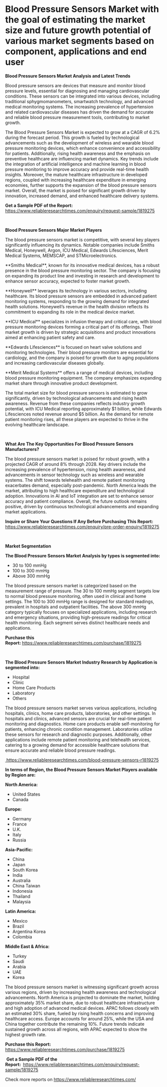 <p><h1>Blood Pressure Sensors Market with the goal of estimating the market size and future growth potential of various market segments based on component, applications and end user</h1></p><p><strong>Blood Pressure Sensors Market Analysis and Latest Trends</strong></p>
<p><p>Blood pressure sensors are devices that measure and monitor blood pressure levels, essential for diagnosing and managing cardiovascular conditions. These sensors can be integrated into various devices, including traditional sphygmomanometers, smartwatch technology, and advanced medical monitoring systems. The increasing prevalence of hypertension and related cardiovascular diseases has driven the demand for accurate and reliable blood pressure measurement tools, contributing to market growth.</p><p>The Blood Pressure Sensors Market is expected to grow at a CAGR of 6.2% during the forecast period. This growth is fueled by technological advancements such as the development of wireless and wearable blood pressure monitoring devices, which enhance convenience and accessibility for patients. Additionally, rising health awareness and the emphasis on preventive healthcare are influencing market dynamics. Key trends include the integration of artificial intelligence and machine learning in blood pressure monitoring to improve accuracy and provide real-time health insights. Moreover, the mature healthcare infrastructure in developed regions, coupled with increasing healthcare expenditure in emerging economies, further supports the expansion of the blood pressure sensors market. Overall, the market is poised for significant growth driven by innovation, increased demand, and enhanced healthcare delivery systems.</p></p>
<p><strong>Get a Sample PDF of the Report:&nbsp;</strong> <a href="https://www.reliableresearchtimes.com/enquiry/request-sample/1819275?utm_campaign=2387&utm_medium=2&utm_source=Github&utm_content=ia&utm_term=10022025&utm_id=blood-pressure-sensors">https://www.reliableresearchtimes.com/enquiry/request-sample/1819275</a></p>
<p>&nbsp;</p>
<p><strong>Blood Pressure Sensors Major Market Players</strong></p>
<p><p>The blood pressure sensors market is competitive, with several key players significantly influencing its dynamics. Notable companies include Smiths Medical, Honeywell, Argon, ICU Medical, Edwards Lifesciences, Merit Medical Systems, MEMSCAP, and STMicroelectronics. </p><p>**Smiths Medical**, known for its innovative medical devices, has a robust presence in the blood pressure monitoring sector. The company is focusing on expanding its product line and investing in research and development to enhance sensor accuracy, expected to foster market growth. </p><p>**Honeywell** leverages its technology in various sectors, including healthcare. Its blood pressure sensors are embedded in advanced patient monitoring systems, responding to the growing demand for integrated health solutions. Honeywell’s revenue in the health division reflects its commitment to expanding its role in the medical device market.</p><p>**ICU Medical** specializes in infusion therapy and critical care, with blood pressure monitoring devices forming a critical part of its offerings. Their market growth is driven by strategic acquisitions and product innovations aimed at enhancing patient safety and care.</p><p>**Edwards Lifesciences** is focused on heart valve solutions and monitoring technologies. Their blood pressure monitors are essential for cardiology, and the company is poised for growth due to aging populations and increasing cardiovascular diseases globally.</p><p>**Merit Medical Systems** offers a range of medical devices, including blood pressure monitoring equipment. The company emphasizes expanding market share through innovative product development.</p><p>The total market size for blood pressure sensors is estimated to grow significantly, driven by technological advancements and rising health awareness. Revenue from these companies reflects industry growth potential, with ICU Medical reporting approximately $1 billion, while Edwards Lifesciences noted revenue around $5 billion. As the demand for remote patient monitoring rises, all these players are expected to thrive in the evolving healthcare landscape.</p></p>
<p>&nbsp;</p>
<p><strong>What Are The Key Opportunities For Blood Pressure Sensors Manufacturers?</strong></p>
<p><p>The blood pressure sensors market is poised for robust growth, with a projected CAGR of around 8% through 2028. Key drivers include the increasing prevalence of hypertension, rising health awareness, and advancements in sensor technology such as wireless and wearable systems. The shift towards telehealth and remote patient monitoring exacerbates demand, especially post-pandemic. North America leads the market, attributing to high healthcare expenditure and technological adoption. Innovations in AI and IoT integration are set to enhance sensor accuracy and patient compliance. Overall, the future outlook remains positive, driven by continuous technological advancements and expanding market applications.</p></p>
<p><strong>Inquire or Share Your Questions If Any Before Purchasing This Report:</strong> <a href="https://www.reliableresearchtimes.com/enquiry/pre-order-enquiry/1819275?utm_campaign=2387&utm_medium=2&utm_source=Github&utm_content=ia&utm_term=10022025&utm_id=blood-pressure-sensors">https://www.reliableresearchtimes.com/enquiry/pre-order-enquiry/1819275</a></p>
<p>&nbsp;</p>
<p><strong>Market Segmentation</strong></p>
<p><strong>The Blood Pressure Sensors Market Analysis by types is segmented into:</strong></p>
<p><ul><li>30 to 100 mmHg</li><li>100 to 300 mmHg</li><li>Above 300 mmHg</li></ul></p>
<p><p>The blood pressure sensors market is categorized based on the measurement range of pressure. The 30 to 100 mmHg segment targets low to normal blood pressure monitoring, often used in clinical and home settings. The 100 to 300 mmHg range is designed for standard readings, prevalent in hospitals and outpatient facilities. The above 300 mmHg category typically focuses on specialized applications, including research and emergency situations, providing high-pressure readings for critical health monitoring. Each segment serves distinct healthcare needs and applications.</p></p>
<p><strong>Purchase this Report:&nbsp;</strong><a href="https://www.reliableresearchtimes.com/purchase/1819275?utm_campaign=2387&utm_medium=2&utm_source=Github&utm_content=ia&utm_term=10022025&utm_id=blood-pressure-sensors">https://www.reliableresearchtimes.com/purchase/1819275</a></p>
<p>&nbsp;</p>
<p><strong>The Blood Pressure Sensors Market Industry Research by Application is segmented into:</strong></p>
<p><ul><li>Hospital</li><li>Clinic</li><li>Home Care Products</li><li>Laboratory</li><li>Others</li></ul></p>
<p><p>The blood pressure sensors market serves various applications, including hospitals, clinics, home care products, laboratories, and other settings. In hospitals and clinics, advanced sensors are crucial for real-time patient monitoring and diagnostics. Home care products enable self-monitoring for patients, enhancing chronic condition management. Laboratories utilize these sensors for research and diagnostic purposes. Additionally, other applications include remote patient monitoring and telehealth services, catering to a growing demand for accessible healthcare solutions that ensure accurate and reliable blood pressure readings.</p></p>
<p><a href="https://www.reliableresearchtimes.com/blood-pressure-sensors-r1819275?utm_campaign=2387&utm_medium=2&utm_source=Github&utm_content=ia&utm_term=10022025&utm_id=blood-pressure-sensors">&nbsp;https://www.reliableresearchtimes.com/blood-pressure-sensors-r1819275</a></p>
<p><strong>In terms of Region, the Blood Pressure Sensors Market Players available by Region are:</strong></p>
<p>
    <p> <strong> North America: </strong>
        <ul>
            <li>United States</li>
            <li>Canada</li>
        </ul>
        </p> 
    <p> <strong> Europe: </strong>
        <ul>
            <li>Germany</li>
            <li>France</li>
            <li>U.K.</li>
            <li>Italy</li>
            <li>Russia</li>
        </ul>
        </p> 
    <p> <strong> Asia-Pacific: </strong>
        <ul>
            <li>China</li>
            <li>Japan</li>
            <li>South Korea</li>
            <li>India</li>
            <li>Australia</li>
            <li>China Taiwan</li>
            <li>Indonesia</li>
            <li>Thailand</li>
            <li>Malaysia</li>
        </ul>
        </p> 
    <p> <strong> Latin America: </strong>
        <ul>
            <li>Mexico</li>
            <li>Brazil</li>
            <li>Argentina Korea</li>
            <li>Colombia</li>
        </ul>
        </p> 
    <p> <strong> Middle East & Africa: </strong>
        <ul>
            <li>Turkey</li>
            <li>Saudi</li>
            <li>Arabia</li>
            <li>UAE</li>
            <li>Korea</li>
        </ul>
    </p>
    </p>
<p><p>The blood pressure sensors market is witnessing significant growth across various regions, driven by increasing health awareness and technological advancements. North America is projected to dominate the market, holding approximately 35% market share, due to robust healthcare infrastructure and high adoption of advanced medical devices. APAC follows closely with an estimated 30% share, fueled by rising health concerns and improving healthcare access. Europe accounts for around 25%, while the USA and China together contribute the remaining 10%. Future trends indicate sustained growth across all regions, with APAC expected to show the highest growth rate.</p></p>
<p><strong>Purchase this Report: </strong><a href="https://www.reliableresearchtimes.com/purchase/1819275?utm_campaign=2387&utm_medium=2&utm_source=Github&utm_content=ia&utm_term=10022025&utm_id=blood-pressure-sensors">https://www.reliableresearchtimes.com/purchase/1819275</a></p>
<p>&nbsp;<strong>Get a Sample PDF of the Report:&nbsp;&nbsp;</strong><a href="https://www.reliableresearchtimes.com/enquiry/request-sample/1819275?utm_campaign=2387&utm_medium=2&utm_source=Github&utm_content=ia&utm_term=10022025&utm_id=blood-pressure-sensors">https://www.reliableresearchtimes.com/enquiry/request-sample/1819275</a></p>
<p><strong></strong></p>
<p>Check more reports on <a href="https://www.reliableresearchtimes.com/?utm_campaign=2387&utm_medium=2&utm_source=Github&utm_content=ia&utm_term=10022025&utm_id=blood-pressure-sensors">https://www.reliableresearchtimes.com/</a></p>